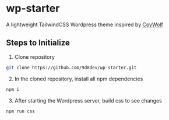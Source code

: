 # wp-starter

A lightweight TailwindCSS Wordpress theme inspired by [CoyWolf](https://coywolf.pro/webdev/wordpress-starter-theme/)

## Steps to Initialize

1. Clone repository

```bash
git clone https://github.com/9d8dev/wp-starter.git
```

2. In the cloned repository, install all npm dependencies

```bash
npm i
```

3. After starting the Wordpress server, build css to see changes

```bash
npm run css
```
